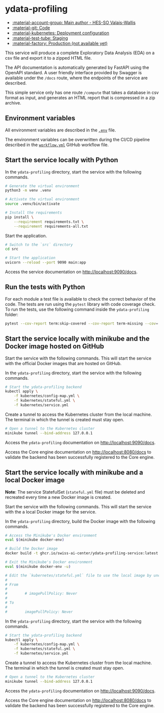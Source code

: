 # ydata-profiling

- [:material-account-group: Main author - HES-SO Valais-Wallis](https://www.hes-so.ch/swiss-ai-center/equipe)
- [:material-git: Code](https://github.com/swiss-ai-center/ydata-profiling-service/)
- [:material-kubernetes: Deployment configuration](https://github.com/swiss-ai-center/ydata-profiling-service/tree/main/kubernetes)
- [:material-test-tube: Staging](https://ydata-profiling-swiss-ai-center.kube.isc.heia-fr.ch)
- [:material-factory: Production (not available yet)](https://ydata-profiling.swiss-ai-center.ch)

This service will produce a complete Exploratory Data Analysis (EDA) on a csv file and export it to a zipped HTML file.

The API documentation is automatically generated by FastAPI using the OpenAPI
standard. A user friendly interface provided by Swagger is available under the
`/docs` route, where the endpoints of the service are described.

This simple service only has one route `/compute` that takes a database in csv format as input, and generates an HTML report that is compressed in a zip archive.

## Environment variables

All environment variables are described in the
[`.env`](https://github.com/swiss-ai-center/ydata-profiling-service/blob/main/.env) file.

The environment variables can be overwritten during the CI/CD pipeline described
in the
[`workflow.yml`](https://github.com/swiss-ai-center/ydata-profiling-service/blob/main/.github/workflows/workflow.yml)
GitHub workflow file.

## Start the service locally with Python

In the `ydata-profiling` directory, start the service with the following commands.

```sh
# Generate the virtual environment
python3 -m venv .venv

# Activate the virtual environment
source .venv/bin/activate

# Install the requirements
pip install \
    --requirement requirements.txt \
    --requirement requirements-all.txt
```

Start the application.

```sh
# Switch to the `src` directory
cd src

# Start the application
uvicorn --reload --port 9090 main:app
```

Access the service documentation on [http://localhost:9090/docs](http://localhost:9090/docs).

## Run the tests with Python

For each module a test file is available to check the correct behavior of the
code. The tests are run using the `pytest` library with code coverage check. To
run the tests, use the following command inside the `ydata-profiling` folder:

```sh
pytest --cov-report term:skip-covered --cov-report term-missing --cov=. -s --cov-config=.coveragerc
```

## Start the service locally with minikube and the Docker image hosted on GitHub

Start the service with the following commands. This will start the service with
the official Docker images that are hosted on GitHub.

In the `ydata-profiling` directory, start the service with the following commands.

```sh
# Start the ydata-profiling backend
kubectl apply \
    -f kubernetes/config-map.yml \
    -f kubernetes/stateful.yml \
    -f kubernetes/service.yml
```

Create a tunnel to access the Kubernetes cluster from the local machine. The
terminal in which the tunnel is created must stay open.

```sh
# Open a tunnel to the Kubernetes cluster
minikube tunnel --bind-address 127.0.0.1
```

Access the `ydata-profiling` documentation on [http://localhost:9090/docs](http://localhost:9090/docs).

Access the Core engine documentation on [http://localhost:8080/docs](http://localhost:8080/docs) to validate
the backend has been successfully registered to the Core engine.

## Start the service locally with minikube and a local Docker image

**Note**: The service StatefulSet (`stateful.yml` file) must be deleted and
recreated every time a new Docker image is created.

Start the service with the following commands. This will start the service with
the a local Docker image for the service.

In the `ydata-profiling` directory, build the Docker image with the following commands.

```sh
# Access the Minikube's Docker environment
eval $(minikube docker-env)

# Build the Docker image
docker build -t ghcr.io/swiss-ai-center/ydata-profiling-service:latest .

# Exit the Minikube's Docker environment
eval $(minikube docker-env -u)

# Edit the `kubernetes/stateful.yml` file to use the local image by uncommented the line `imagePullPolicy`
#
# From
#
#        # imagePullPolicy: Never
#
# To
#
#        imagePullPolicy: Never
```

In the `ydata-profiling` directory, start the service with the following commands.

```sh
# Start the ydata-profiling backend
kubectl apply \
    -f kubernetes/config-map.yml \
    -f kubernetes/stateful.yml \
    -f kubernetes/service.yml
```

Create a tunnel to access the Kubernetes cluster from the local machine. The
terminal in which the tunnel is created must stay open.

```sh
# Open a tunnel to the Kubernetes cluster
minikube tunnel --bind-address 127.0.0.1
```

Access the `ydata-profiling` documentation on [http://localhost:9090/docs](http://localhost:9090/docs).

Access the Core engine documentation on [http://localhost:8080/docs](http://localhost:8080/docs) to validate
the backend has been successfully registered to the Core engine.
